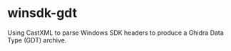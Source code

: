 # winsdk-gdt
Using CastXML to parse Windows SDK headers to produce a Ghidra Data Type (GDT) archive.
